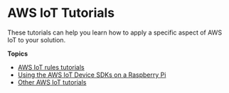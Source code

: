 # AWS IoT Tutorials<a name="iot-tutorials"></a>

These tutorials can help you learn how to apply a specific aspect of AWS IoT to your solution\.

**Topics**
+ [AWS IoT rules tutorials](iot-rules-tutorial.md)
+ [Using the AWS IoT Device SDKs on a Raspberry Pi](sdk-tutorials.md)
+ [Other AWS IoT tutorials](iot-additional-tutorial.md)